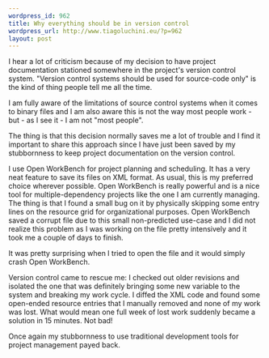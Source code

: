 ```yaml
--- 
wordpress_id: 962
title: Why everything should be in version control
wordpress_url: http://www.tiagoluchini.eu/?p=962
layout: post
---
```

I hear a lot of criticism because of my decision to have project documentation stationed somewhere in the project's version control system. "Version control systems should be used for source-code only" is the kind of thing people tell me all the time.

I am fully aware of the limitations of source control systems when it comes to binary files and I am also aware this is not the way most people work - but - as I see it - I am not "most people".

The thing is that this decision normally saves me a lot of trouble and I find it important to share this approach since I have just been saved by my stubbornness to keep project documentation on the version control.

I use Open WorkBench for project planning and scheduling. It has a very neat feature to save its files on XML format. As usual, this is my preferred choice wherever possible. Open WorkBench is really powerful and is a nice tool for multiple-dependency projects like the one I am currently managing. The thing is that I found a small bug on it by physically skipping some entry lines on the resource grid for organizational purposes. Open WorkBench saved a corrupt file due to this small non-predicted use-case and I did not realize this problem as I was working on the file pretty intensively and it took me a couple of days to finish.

It was pretty surprising when I tried to open the file and it would simply crash Open WorkBench.

Version control came to rescue me: I checked out older revisions and isolated the one that was definitely bringing some new variable to the system and breaking my work cycle. I diffed the XML code and found some open-ended resource entries that I manually removed and none of my work was lost. What would mean one full week of lost work suddenly became a solution in 15 minutes. Not bad!

Once again my stubbornness to use traditional development tools for project management payed back.
